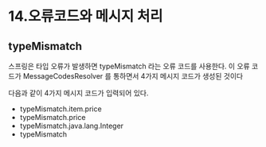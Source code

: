 # 14.오류코드와 메시지 처리

## typeMismatch
스프링은 타입 오류가 발생하면 typeMismatch 라는 오류 코드를 사용한다. 이 오류 코드가
MessageCodesResolver 를 통하면서 4가지 메시지 코드가 생성된 것이다

다음과 같이 4가지 메시지 코드가 입력되어 있다.
- typeMismatch.item.price
- typeMismatch.price
- typeMismatch.java.lang.Integer
- typeMismatch

